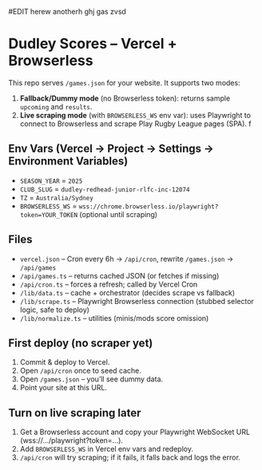 #EDIT herew anotherh ghj gas
zvsd
# Dudley Scores – Vercel + Browserless

This repo serves `/games.json` for your website. It supports two modes:

1. **Fallback/Dummy mode** (no Browserless token): returns sample `upcoming` and `results`.
2. **Live scraping mode** (with `BROWSERLESS_WS` env var): uses Playwright to connect to Browserless and scrape Play Rugby League pages (SPA).
 f
## Env Vars (Vercel → Project → Settings → Environment Variables)

- `SEASON_YEAR` = `2025`
- `CLUB_SLUG` = `dudley-redhead-junior-rlfc-inc-12074`
- `TZ` = `Australia/Sydney`
- `BROWSERLESS_WS` = `wss://chrome.browserless.io/playwright?token=YOUR_TOKEN` (optional until scraping)

## Files

- `vercel.json` – Cron every 6h → `/api/cron`, rewrite `/games.json` → `/api/games`
- `/api/games.ts` – returns cached JSON (or fetches if missing)
- `/api/cron.ts` – forces a refresh; called by Vercel Cron
- `/lib/data.ts` – cache + orchestrator (decides scrape vs fallback)
- `/lib/scrape.ts` – Playwright Browserless connection (stubbed selector logic, safe to deploy)
- `/lib/normalize.ts` – utilities (minis/mods score omission)

## First deploy (no scraper yet)

1. Commit & deploy to Vercel.
2. Open `/api/cron` once to seed cache.
3. Open `/games.json` – you’ll see dummy data.
4. Point your site at this URL.

## Turn on live scraping later

1. Get a Browserless account and copy your Playwright WebSocket URL (wss://.../playwright?token=...).
2. Add `BROWSERLESS_WS` in Vercel env vars and redeploy.
3. `/api/cron` will try scraping; if it fails, it falls back and logs the error.

